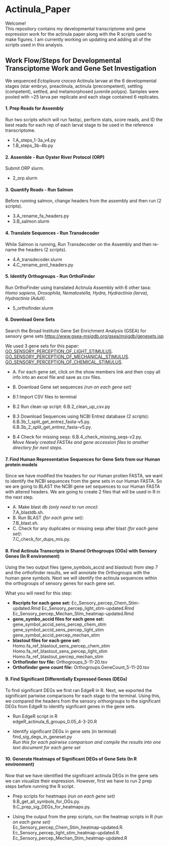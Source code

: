 # Actinula_Paper
Welcome!  
This repository contains my developmental transcriptome and gene expression work for the actinula paper along with the R scripts used to make figures. I am currently working on updating and adding all of the scripts used in this analysis. 

## Work Flow/Steps for Developmental Transciptome Work and Gene Set Investigation
We sequenced *Ectopleura crocea* Actinula larvae at the 6 developmental stages (star embryo, preactinula, actinula (precompetent), settling (competent), settled, and metamorphosed juvenile polyps). Samples were pooled with ~25 larva per replicate and each stage contained 6 replicates.  

#### 1. Prep Reads for Assembly
   Run two scripts which will run fastqc, perform stats, score reads, and ID the best reads for each rep of each larval stage to be used in the reference transcriptome.  
  * 1.A_steps_1-3a_v4.py
  * 1.B_steps_3b-4b.py

#### 2. Assemble - Run Oyster River Protocol (ORP)
   Submit ORP slurm. 
  * 2_orp.slurm

#### 3. Quantify Reads - Run Salmon 
   Before running salmon, change headers from the assembly and then run (2 scripts). 
  * 3.A_rename_fa_headers.py
  * 3.B_salmon.slurm

#### 4. Translate Sequences - Run Transdecoder 
   While Salmon is running, Run Transdecoder on the Assembly and then re-name the headers (2 scripts). 
  * 4.A_transdecoder.slurm
  * 4.C_rename_prot_headers.py

#### 5. Identify Orthogroups - Run OrthoFinder
   Run OrthoFinder using translated Actinula Assembly with 6 other taxa: *Homo sapiens, Drosophila, Nematostella, Hydra, Hydractinia (larva), Hydractinia (Adult)*.  
  * 5_orthofinder.slurm

#### 6. Download Gene Sets 
   Search the Broad Institute Gene Set Enrichment Analysis (GSEA) for sensory gene sets https://www.gsea-msigdb.org/gsea/msigdb/genesets.jsp   
   
   We used 3 gene sets for this paper:   
   [GO_SENSORY_PERCEPTION_OF_LIGHT_STIMULUS](https://www.gsea-msigdb.org/gsea/msigdb/cards/GO_SENSORY_PERCEPTION_OF_LIGHT_STIMULUS.html). 
   [GO_SENSORY_PERCEPTION_OF_MECHANICAL_STIMULUS](https://www.gsea-msigdb.org/gsea/msigdb/cards/GO_SENSORY_PERCEPTION_OF_MECHANICAL_STIMULUS.html). 
   [GO_SENSORY_PERCEPTION_OF_CHEMICAL_STIMULUS](https://www.gsea-msigdb.org/gsea/msigdb/cards/GO_SENSORY_PERCEPTION_OF_CHEMICAL_STIMULUS.html). 

  * A. For each gene set, click on the show members link and then copy all info into an excel file and save as csv files. 

  * B. Download Gene set sequences *(run on each gene set)* 
  *   B.1 Import CSV files to terminal 
  *   B.2 Run clean up script: 6.B.2_clean_up_csv.py
  *   B.3 Download Sequences using NCBI Entrez database (2 scripts):   
         6.B.3b_1_split_get_entrez_fasta-v5.py.    
         6.B.3b_2_split_get_entrez_fasta-v5.py.    
  *   B.4 Check for missing seqs: 6.B.4_check_missing_seqs-v2.py.  
   *Move Newly created FASTAs and gene accession files to another directory for next steps*.   

#### 7. Find Human Representative Sequences for Gene Sets from our Human protein models  
  Since we have modified the headers for our Human protien FASTA, we want to identify the NCBI sequences from the gene sets in our Human FASTA. So we are going to BLAST the NCBI gene set sequences to our Human FASTA with altered headers. We are going to create 2 files that will be used in R in the next step. 

  * A. Make blast db *(only need to run once)*:  
   7.A_blastdb.sh.    
  * B. Run BLAST *(for each gene set)*:  
   7.B_blast.sh.  
  * C. Check for any duplicates or missing seqs after blast *(for each gene set)*:  
   7.C_check_for_dups_mis.py.  
   
#### 8. Find Actinula Transcripts in Shared Orthogroups (OGs) with Sensory Genes (In R environment)
  Using the two output files (gene_symbols_accid and blastout) from step 7 and the orthofinder results, we will annotate the Orthogroups with the human gene symbols. Next we will identify the actinula sequences within the orthogroups of sensory genes for each gene set.  
  
   What you will need for this step:  
  * **Rscripts for each gene set:** Ec_Sensory_percep_Chem_Stim-updated.Rmd Ec_Sensory_percep_light_stim-updated.Rmd Ec_Sensory_percep_Mechan_Stim_heatmap-updated.Rmd
  * **gene_symbo_accid files for each gene set:** gene_symbol_accid_sens_percep_chem_stim gene_symbol_accid_sens_percep_light_stim gene_symbol_accid_percep_mechan_stim
  * **blastout files for each gene set:** Homo.fa_ref_blastout_sens_percep_chem_stim Homo.fa_ref_blastout_sens_percep_light_stim Homo.fa_ref_blastout_percep_mechan_stim 
  * **Orthofinder tsv file:** Orthogroups_5-11-20.tsv
  * **Orthofinder gene count file:** Orthogroups.GeneCount_5-11-20.tsv
  
#### 9. Find Significant Differentially Expressed Genes (DEGs) 
  To find significant DEGs we first ran EdgeR in R. Next, we exported the significant pariwise comparisons for each stage to the terminal. Using this, we compared the headers from the sensory orthorgroups to the significant DEGs from EdgeR to identify signficant genes in the gene sets.  

  * Run EdgeR script in R   
   edgeR_actinula_6_groups_0.05_4-3-20.R  

  * Identify significant DEGs in gene sets (in terminal)  
   find_sig_degs_in_geneset.py  
  *Run this for each pairwise comparison and compile the results into one text document for each gene set*  
  
#### 10. Generate Heatmaps of Significant DEGs of Gene Sets (In R environment)
  Now that we have identified the significant actinula DEGs in the gene sets we can visualize their expression. However, first we have to run 2 prep steps before running the R script. 
  
  * Prep scripts for heatmaps *(run on each gene set)*  
   9.B_get_all_symbols_for_OGs.py.    
   9.C_prep_sig_DEGs_for_heatmaps.py.  

  * Using the output from the prep scripts, run the heatmap scripts in R *(run on each gene set)*  
   Ec_Sensory_percep_Chem_Stim_heatmap-updated.R.  
   Ec_Sensory_percep_light_stim_heatmap-updated.R.  
   Ec_Sensory_percep_Mechan_Stim_heatmap-updated.R  
   
   

   
